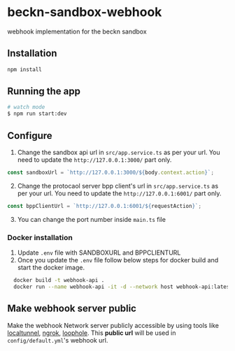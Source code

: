 # beckn-sandbox-webhook

webhook implementation for the beckn sandbox

## Installation

```bash
npm install
```

## Running the app

```bash
# watch mode
$ npm run start:dev
```

## Configure

1. Change the sandbox api url in `src/app.service.ts` as per your url. You need to update the `http://127.0.0.1:3000/` part only.

```js
const sandboxUrl = `http://127.0.0.1:3000/${body.context.action}`;
```

2. Change the protocaol server bpp client's url in `src/app.service.ts` as per your url. You need to update the `http://127.0.0.1:6001/` part only.

```js
const bppClientUrl = `http://127.0.0.1:6001/${requestAction}`;
```

3. You can change the port number inside `main.ts` file

### Docker installation
1. Update `.env` file with SANDBOXURL and BPPCLIENTURL
2. Once you update the `.env` file follow below steps for docker build and start the docker image.
  ```bash
    docker build -t webhook-api .
    docker run --name webhook-api -it -d --network host webhook-api:latest
  ```

## Make webhook server public

Make the webhook Network server publicly accessible by using tools like [localtunnel](https://theboroer.github.io/localtunnel-www), [ngrok](https://ngrok.com/docs), [loophole](https://loophole.cloud/docs). This **public url** will be used in `config/default.yml`'s webhook url.
